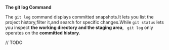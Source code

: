 **The git log Command**

The <code>git log</code> command displays committed snapshots.It lets you list the project history,filter it,and search for
specific changes.While <code>git status</code> lets you inspect **the working directory and the staging area**, <code>
git log</code> only operates on the **committed history**.

// TODO

